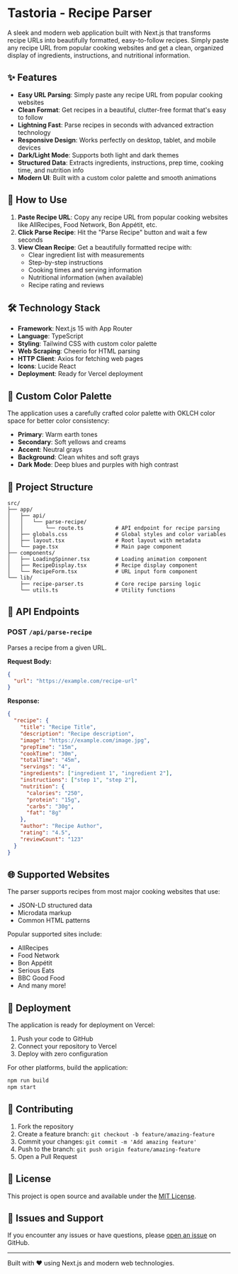 # Tastoria - Recipe Parser

A sleek and modern web application built with Next.js that transforms recipe URLs into beautifully formatted, easy-to-follow recipes. Simply paste any recipe URL from popular cooking websites and get a clean, organized display of ingredients, instructions, and nutritional information.

## ✨ Features

- **Easy URL Parsing**: Simply paste any recipe URL from popular cooking websites
- **Clean Format**: Get recipes in a beautiful, clutter-free format that's easy to follow
- **Lightning Fast**: Parse recipes in seconds with advanced extraction technology
- **Responsive Design**: Works perfectly on desktop, tablet, and mobile devices
- **Dark/Light Mode**: Supports both light and dark themes
- **Structured Data**: Extracts ingredients, instructions, prep time, cooking time, and nutrition info
- **Modern UI**: Built with a custom color palette and smooth animations

## 🎯 How to Use

1. **Paste Recipe URL**: Copy any recipe URL from popular cooking websites like AllRecipes, Food Network, Bon Appétit, etc.
2. **Click Parse Recipe**: Hit the "Parse Recipe" button and wait a few seconds
3. **View Clean Recipe**: Get a beautifully formatted recipe with:
   - Clear ingredient list with measurements
   - Step-by-step instructions
   - Cooking times and serving information
   - Nutritional information (when available)
   - Recipe rating and reviews

## 🛠️ Technology Stack

- **Framework**: Next.js 15 with App Router
- **Language**: TypeScript
- **Styling**: Tailwind CSS with custom color palette
- **Web Scraping**: Cheerio for HTML parsing
- **HTTP Client**: Axios for fetching web pages
- **Icons**: Lucide React
- **Deployment**: Ready for Vercel deployment

## 🎨 Custom Color Palette

The application uses a carefully crafted color palette with OKLCH color space for better color consistency:

- **Primary**: Warm earth tones
- **Secondary**: Soft yellows and creams
- **Accent**: Neutral grays
- **Background**: Clean whites and soft grays
- **Dark Mode**: Deep blues and purples with high contrast

## 📁 Project Structure

```
src/
├── app/
│   ├── api/
│   │   └── parse-recipe/
│   │       └── route.ts          # API endpoint for recipe parsing
│   ├── globals.css               # Global styles and color variables
│   ├── layout.tsx                # Root layout with metadata
│   └── page.tsx                  # Main page component
├── components/
│   ├── LoadingSpinner.tsx        # Loading animation component
│   ├── RecipeDisplay.tsx         # Recipe display component
│   └── RecipeForm.tsx            # URL input form component
└── lib/
    ├── recipe-parser.ts          # Core recipe parsing logic
    └── utils.ts                  # Utility functions
```

## 🔧 API Endpoints

### POST `/api/parse-recipe`

Parses a recipe from a given URL.

**Request Body:**
```json
{
  "url": "https://example.com/recipe-url"
}
```

**Response:**
```json
{
  "recipe": {
    "title": "Recipe Title",
    "description": "Recipe description",
    "image": "https://example.com/image.jpg",
    "prepTime": "15m",
    "cookTime": "30m",
    "totalTime": "45m",
    "servings": "4",
    "ingredients": ["ingredient 1", "ingredient 2"],
    "instructions": ["step 1", "step 2"],
    "nutrition": {
      "calories": "250",
      "protein": "15g",
      "carbs": "30g",
      "fat": "8g"
    },
    "author": "Recipe Author",
    "rating": "4.5",
    "reviewCount": "123"
  }
}
```

## 🌐 Supported Websites

The parser supports recipes from most major cooking websites that use:
- JSON-LD structured data
- Microdata markup
- Common HTML patterns

Popular supported sites include:
- AllRecipes
- Food Network
- Bon Appétit
- Serious Eats
- BBC Good Food
- And many more!

## 🚀 Deployment

The application is ready for deployment on Vercel:

1. Push your code to GitHub
2. Connect your repository to Vercel
3. Deploy with zero configuration

For other platforms, build the application:

```bash
npm run build
npm start
```

## 🤝 Contributing

1. Fork the repository
2. Create a feature branch: `git checkout -b feature/amazing-feature`
3. Commit your changes: `git commit -m 'Add amazing feature'`
4. Push to the branch: `git push origin feature/amazing-feature`
5. Open a Pull Request

## 📝 License

This project is open source and available under the [MIT License](LICENSE).

## 🐛 Issues and Support

If you encounter any issues or have questions, please [open an issue](https://github.com/your-username/recipe-parser/issues) on GitHub.

---

Built with ❤️ using Next.js and modern web technologies.
